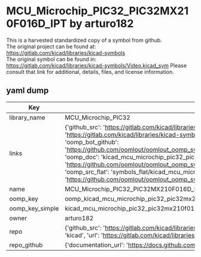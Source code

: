 # MCU_Microchip_PIC32_PIC32MX210F016D_IPT by arturo182  
This is a harvested standardized copy of a symbol from github.  
The original project can be found at:  
https://gitlab.com/kicad/libraries/kicad-symbols  
The original symbol can be found in:
https://gitlab.com/kicad/libraries/kicad-symbols/Video.kicad_sym
Please consult that link for additional, details, files, and license information.  
## yaml dump  
| Key | Value |  
| --- | --- |  
| library_name | MCU_Microchip_PIC32 |  
| links | {'github_src': 'https://gitlab.com/kicad/libraries/kicad-symbols/Video.kicad_sym', 'github_src_repo': 'https://gitlab.com/kicad/libraries/kicad-symbols', 'oomp_bot': 'kicad_mcu_microchip_pic32_pic32mx210f016d_ipt/working', 'oomp_bot_github': 'https://github.com/oomlout/oomlout_oomp_symbol_bot/tree/main/kicad_mcu_microchip_pic32_pic32mx210f016d_ipt/working', 'oomp_doc': 'kicad_mcu_microchip_pic32_pic32mx210f016d_ipt/working', 'oomp_doc_github': 'https://github.com/oomlout/oomlout_oomp_symbol_doc/tree/main/kicad_mcu_microchip_pic32_pic32mx210f016d_ipt/working', 'oomp_src_flat': 'symbols_flat/kicad_mcu_microchip_pic32_pic32mx210f016d_ipt/working', 'oomp_src_flat_github': 'https://github.com/oomlout/oomlout_oomp_symbol_src/tree/main/kicad_mcu_microchip_pic32_pic32mx210f016d_ipt/working'} |  
| name | MCU_Microchip_PIC32_PIC32MX210F016D_IPT |  
| oomp_key | oomp_kicad_mcu_microchip_pic32_pic32mx210f016d_ipt |  
| oomp_key_simple | kicad_mcu_microchip_pic32_pic32mx210f016d_ipt |  
| owner | arturo182 |  
| repo | {'github_src': 'https://gitlab.com/kicad/libraries/kicad-symbols/Video.kicad_sym', 'name': 'libraries/kicad-symbols', 'owner': 'kicad', 'url': 'https://gitlab.com/kicad/libraries/kicad-symbols'} |  
| repo_github | {'documentation_url': 'https://docs.github.com/rest/repos/repos#get-a-repository', 'message': 'Not Found'} |  

